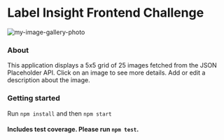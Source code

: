 # Label Insight Frontend Challenge 
![my-image-gallery-photo](https://user-images.githubusercontent.com/38973991/147674739-b214b0e1-a0ee-4342-bb16-20dccf5c9be5.png)

### About
This application displays a 5x5 grid of 25 images fetched from the JSON Placeholder API. Click on an image to see more details. Add or edit a description about the image.

### Getting started
Run `npm install` and then `npm start`

#### Includes test coverage. Please run `npm test`.
